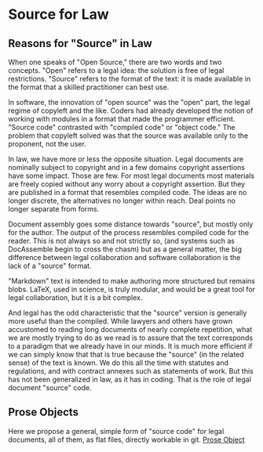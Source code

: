 # Source for Law

## Reasons for "Source" in Law

When one speaks of "Open Source," there are two words and two concepts.  "Open" refers to a legal idea: the solution is free of legal restrictions.  "Source" refers to the format of the text: it is made available in the format that a skilled practitioner can best use.  

In software, the innovation of "open source" was the "open" part, the legal regime of copyleft and the like.  Coders had already developed the notion of working with modules in a format that made the programmer efficient.  "Source code" contrasted with "compiled code" or "object code."  The problem that copyleft solved was that the source was available only to the proponent, not the user.

In law, we have more or less the opposite situation.  Legal documents are nominally subject to copyright and in a few domains copyright assertions have some impact.  Those are few.  For most legal documents most materials are freely copied without any worry about a copyright assertion.  But they are published in a format that resembles compiled code. The ideas are no longer discrete, the alternatives no longer within reach.  Deal points no longer separate from forms.  

Document assembly goes some distance towards "source", but mostly only for the author.  The output of the process resembles compiled code for the reader.  This is not always so and not strictly so, (and systems such as DocAssemble begin to cross the chasm) but as a general matter, the big difference between legal collaboration and software collaboration is the lack of a "source" format.

"Markdown" text is intended to make authoring more structured but remains blobs.  LaTeX, used in science, is truly modular, and would be a great tool for legal collaboration, but it is a bit complex.  

And legal has the odd characteristic that the "source" version is generally more useful than the compiled.  While lawyers and others have grown accustomed to reading long documents of nearly complete repetition, what we are mostly trying to do as we read is to assure that the text corresponds to a paradigm that we already have in our minds.  It is much more efficient if we can simply know that that is true because the "source" (in the related sense) of the text is known.  We do this all the time with statutes and regulations, and with contract annexes such as statements of work.  But this has not been generalized in law, as it has in coding.  That is the role of legal document "source" code.

## Prose Objects

Here we propose a general, simple form of "source code" for legal documents, all of them, as flat files, directly workable in git.  [Prose Object](ProseObject.md)

